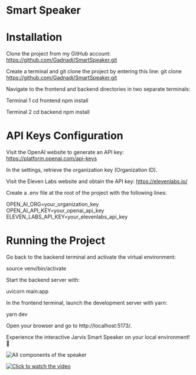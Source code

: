 # Smart Speaker

# Installation
Clone the project from my GitHub account: https://github.com/Gadnadj/SmartSpeaker.git

Create a terminal and git clone the project by entering this line: 
git clone https://github.com/Gadnadj/SmartSpeaker.git

Navigate to the frontend and backend directories in two separate terminals:

Terminal 1
cd frontend
npm install

Terminal 2
cd backend
npm install

# API Keys Configuration
Visit the OpenAI website to generate an API key: https://platform.openai.com/api-keys

In the settings, retrieve the organization key (Organization ID).

Visit the Eleven Labs website and obtain the API key: https://elevenlabs.io/

Create a .env file at the root of the project with the following lines:

OPEN_AI_ORG=your_organization_key
OPEN_AI_API_KEY=your_openai_api_key
ELEVEN_LABS_API_KEY=your_elevenlabs_api_key

# Running the Project
Go back to the backend terminal and activate the virtual environment:

source venv/bin/activate

Start the backend server with:

uvicorn main:app

In the frontend terminal, launch the development server with yarn:

yarn dev

Open your browser and go to http://localhost:5173/.

Experience the interactive Jarvis Smart Speaker on your local environment! 🚀

![All components of the speaker](https://hackster.imgix.net/uploads/attachments/981698/1_9Ovnzl7yNZJsbMgM7Q6tdA.jpeg?auto=compress%2Cformat&w=740&h=555&fit=max)

[![Click to watch the video](jarvis-marvel-s-iron-man-3-second-screen-experience-trailer-480-ytshorts.savetube.me_thumbnail.jpg)](jarvis-marvel-s-iron-man-3-second-screen-experience-trailer-480-ytshorts.savetube.me.mp4)






